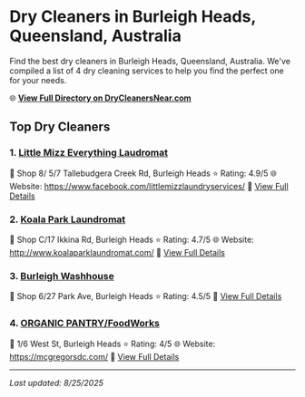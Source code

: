 # Dry Cleaners in Burleigh Heads, Queensland, Australia

Find the best dry cleaners in Burleigh Heads, Queensland, Australia. We've compiled a list of 4 dry cleaning services to help you find the perfect one for your needs.

🌐 **[View Full Directory on DryCleanersNear.com](https://drycleanersnear.com/city/Australia/Queensland/Burleigh%20Heads)**

## Top Dry Cleaners

### 1. [Little Mizz Everything Laudromat](https://drycleanersnear.com/dryCleaner/68aa731639cc7c08990057f6/little-mizz-everything-laudromat)
📍 Shop 8/ 5/7 Tallebudgera Creek Rd, Burleigh Heads
⭐ Rating: 4.9/5
🌐 Website: https://www.facebook.com/littlemizzlaundryservices/
🔗 [View Full Details](https://drycleanersnear.com/dryCleaner/68aa731639cc7c08990057f6/little-mizz-everything-laudromat)

### 2. [Koala Park Laundromat](https://drycleanersnear.com/dryCleaner/68aa73cc39cc7c0899005e62/koala-park-laundromat)
📍 Shop C/17 Ikkina Rd, Burleigh Heads
⭐ Rating: 4.7/5
🌐 Website: http://www.koalaparklaundromat.com/
🔗 [View Full Details](https://drycleanersnear.com/dryCleaner/68aa73cc39cc7c0899005e62/koala-park-laundromat)

### 3. [Burleigh Washhouse](https://drycleanersnear.com/dryCleaner/68aa738f39cc7c0899005c22/burleigh-washhouse)
📍 Shop 6/27 Park Ave, Burleigh Heads
⭐ Rating: 4.5/5
🔗 [View Full Details](https://drycleanersnear.com/dryCleaner/68aa738f39cc7c0899005c22/burleigh-washhouse)

### 4. [ORGANIC PANTRY/FoodWorks](https://drycleanersnear.com/dryCleaner/68aa734139cc7c089900598b/organic-pantry-foodworks)
📍 1/6 West St, Burleigh Heads
⭐ Rating: 4/5
🌐 Website: https://mcgregorsdc.com/
🔗 [View Full Details](https://drycleanersnear.com/dryCleaner/68aa734139cc7c089900598b/organic-pantry-foodworks)


---

*Last updated: 8/25/2025*

